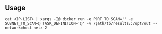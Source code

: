 ## Usage

`cat <IP-LIST> | xargs -I@ docker run -e PORT_TO_SCAN='' -e SUBNET_TO_SCAN=@ TASK_DEFINITION='@' -v /path/to/results/:/opt/out --network=host netz-2`

